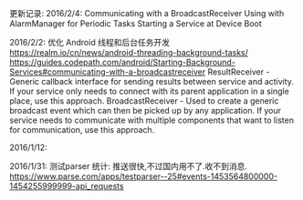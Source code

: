 更新记录:
2016/2/4:
Communicating with a BroadcastReceiver
Using with AlarmManager for Periodic Tasks
Starting a Service at Device Boot

2016/2/2:
优化 Android 线程和后台任务开发
https://realm.io/cn/news/android-threading-background-tasks/
https://guides.codepath.com/android/Starting-Background-Services#communicating-with-a-broadcastreceiver
ResultReceiver - Generic callback interface for sending results between service and activity. If your service only needs to connect with its parent application in a single place, use this approach.
BroadcastReceiver - Used to create a generic broadcast event which can then be picked up by any application. If your service needs to communicate with multiple components that want to listen for communication, use this approach.

2016/1/12:

2016/1/31:
测试parser 统计:
推送很快,不过国内用不了.收不到消息.
https://www.parse.com/apps/testparser--25#events-1453564800000-1454255999999-api_requests